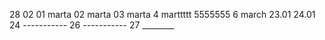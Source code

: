 28 02
01 marta
02 marta
03 marta
4 marttttt
5555555
6 march
23.01
24.01
24 -----------
26 -----------
27 ________
